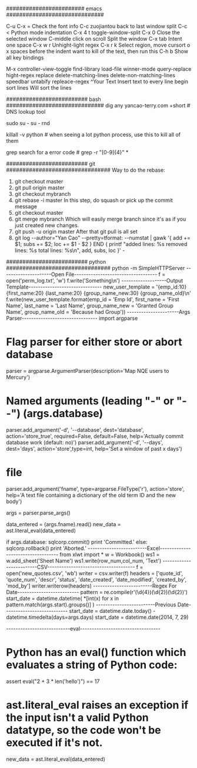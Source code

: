 ######################## emacs ##############################

C-u C-x =                     Check the font info
C-c zuojiantou                back to last window split
C-c <                         Python mode indentation
C-x 4 t                       toggle-window-split
C-x 0                         Close the selected window
C-middle click on scroll      Split the window
C-x tab                       Intent one space
C-x w r                       Unhight-light regex
C-x r k                       Select region, move cursort o x spaces before the indent want to kill
                              of the text, then run this
C-h b                         Show all key bindings

M-x
controller-view-toggle
find-library
load-file
winner-mode
query-replace
hight-regex
replace
delete-matching-lines
delete-non-matching-lines
speedbar
untabify
repleace-regex <RET>^<RET>Your Text<RET> Insert text to every line begin
sort lines                    Will sort the lines

######################### bash ##############################
dig any yancao-terry.com +short            # DNS lookup tool

sudo su -
su - rnd

killall -v python                          # when seeing a lot python process, use this to kill all of them

grep search for a error code               # grep -r "[0-9]\{4\}" *

######################### git ################################
Way to do the rebase:
1. git checkout master
2. git pull origin master
3. git checkout mybranch
4. git rebase -i master    In this step, do squash or pick up the commit message
5. git checkout master
6. git merge mybranch      Which will easily merge branch since it's as if you just created new changes.
7. git push -u origin master     After that git pull is all set
8. git log --author="Yan Cao" --pretty=tformat: --numstat | gawk '{ add += $1; subs += $2; loc += $1 - $2 } END { printf "added lines: %s removed lines: %s total lines: %s\n", add, subs, loc }' -

######################### python ################################
python -m SimpleHTTPServer
---------------------Open File-----------------------------------
f = open('perm_log.txt', 'w')
f.write('Something\n')
-------------------Output Template-------------------------------
new_user_template = '{emp_id:10} {first_name:20} {last_name:20} {group_name_new:30} {group_name_old}\n'
f.write(new_user_template.format(emp_id = 'Emp Id', first_name = 'First Name', last_name = 'Last Name', group_name_new = 'Granted Group Name', group_name_old = 'Because had Group'))
----------------------Args Parser--------------------------------
import argparse

# Flag parser for either store or abort database
parser = argparse.ArgumentParser(description='Map NQE users to Mercury')

# Named arguments (leading "-" or "--") (args.database)
parser.add_argument('-d', '--database', dest='database', action='store_true', required=False, default=False, help='Actually commit database work (default: no)')
parser.add_argument('-d', '--days', dest='days', action='store',type=int, help='Set a window of past x days')

# file
parser.add_argument('fname', type=argparse.FileType('r'), action='store', help='A text file containing a dictionary of the old term ID and the new body')

args = parser.parse_args()

data_entered = (args.fname).read()
new_data = ast.literal_eval(data_entered)


if args.database:
    sqlcorp.commit()
    print 'Committed.'
else:
    sqlcorp.rollback()
    print 'Aborted.'
-------------------------Excel-----------------------------------
from xlwt import *
w = Workbook()
ws1 = w.add_sheet('Sheet Name')
ws1.write(row_num,col_num, 'Text')
-------------------------CSV-------------------------------------
f = open('new_quotes.csv', 'wb')
writer = csv.writer(f)
headers = ['quote_id', 'quote_num', 'descr', 'status', 'date_created', 'date_modified', 'created_by', 'mod_by']
writer.writerow(headers)
-------------------------Regex For Date--------------------------
pattern = re.compile(r'(\d{4})(\d{2})(\d{2})')
start_date = datetime.datetime( *[int(x) for x in pattern.match(args.start).groups()] )
-------------------------Previous Date---------------------------
start_date = datetime.date.today() - datetime.timedelta(days=args.days)
start_date = datetime.date(2014, 7, 29)

---------------------------eval----------------------------------
# Python has an eval() function which evaluates a string of Python code:
assert eval("2 + 3 * len('hello')") == 17

# ast.literal_eval raises an exception if the input isn't a valid Python datatype, so the code won't be executed if it's not.
new_data = ast.literal_eval(data_entered)
